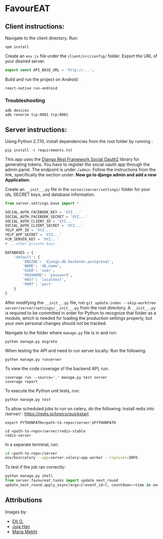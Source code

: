 # FavourEAT

## Client instructions:
Navigate to the client directory. Run:
```
npm install
```

Create an `env.js` file under the `client/src/config/` folder. Export the URL of your desired server.
```javascript
export const API_BASE_URL = 'http://...';
```

Build and run the project on Android:
```
react-native run-android
```

### Troubleshooting
```
adb devices
adb reverse tcp:8081 tcp:8081
```

## Server instructions:
Using Python 2.7.10, install dependencies from the root folder by running :
```
pip install -r requirements.txt
```

This app uses the [Django Rest Framework Social Oauth2](https://github.com/PhilipGarnero/django-rest-framework-social-oauth2) library for generating tokens. You have to register the social oauth app through the admin panel. The endpoint is under `/admin`. Follow the instructions from the link, specifically the section under: **Now go to django admin and add a new Application.**

Create an `__init__.py` file in the `server/server/settings/` folder for your ids, SECRET keys, and database information.
```python
from server.settings.base import *

SOCIAL_AUTH_FACEBOOK_KEY = 'XYZ...'
SOCIAL_AUTH_FACEBOOK_SECRET = 'XYZ...'
SOCIAL_AUTH_CLIENT_ID = 'XYZ...'
SOCIAL_AUTH_CLIENT_SECRET = 'XYZ...'
YELP_APP_ID = 'XYZ...'
YELP_APP_SECRET = 'XYZ...'
FCM_SERVER_KEY = 'XYZ...'
# ...other private keys

DATABASES = {
    'default': {
        'ENGINE': 'django.db.backends.postgresql',
        'NAME': 'db_name',
        'USER': 'user',
        'PASSWORD': 'password',
        'HOST': 'localhost',
        'PORT': 'port'
    }
} 
```

After modifying the `__init__.py` file, run `git update-index --skip-worktree server/server/settings/__init__.py` from the root directory.
A `__init__.py` is required to be committed in order for Python to recognize that folder as a module, which is needed for loading the production settings properly, but your own personal changes should not be tracked.

Navigate to the folder where `manage.py` file is in and run: 
```
python manage.py migrate
```

When testing the API and need to run server locally: Run the following: 
```
python manage.py runserver
```

To view the code coverage of the backend API, run:
```
coverage run --source='.' manage.py test server
coverage report
```

To execute the Python unit tests, run:
```
python manage.py test
```

To allow scheduled jobs to run on celery, do the following:
Install redis into <path-to-repo>/server/ : https://redis.io/topics/quickstart

```
export PYTHONPATH=<path-to-repo>/server:$PYTHONPATH

cd <path-to-repo>/server/redis-stable
redis-server
```

In a separate terminal, run:
```bash
cd <path-to-repo>/server
env/bin/celery --app=server.celery:app worker --loglevel=INFO
```

To test if the job ran correctly:
```python
python manage.py shell
from server.favoureat.tasks import update_next_round
update_next_round.apply_async(args=[<event_id>], countdown=<time in seconds>)
```

## Attributions
Images by: 
- [Elli O.](https://unsplash.com/collections/191435/glorious-food?photo=XoByiBymX20)
- [Juja Han](https://unsplash.com/collections/386111/wine-and-food?photo=0NtItEQY2P8)
- [Maria Mekht](https://unsplash.com/collections/386111/wine-and-food?photo=GuvimT4IFok)
